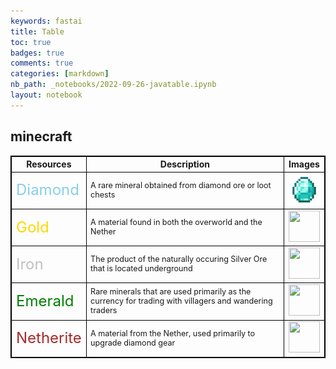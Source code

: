 ```yaml
---
keywords: fastai
title: Table
toc: true
badges: true
comments: true
categories: [markdown]
nb_path: _notebooks/2022-09-26-javatable.ipynb
layout: notebook
---
```


<!--
#################################################
### THIS FILE WAS AUTOGENERATED! DO NOT EDIT! ###
#################################################
# file to edit: _notebooks/2022-09-26-javatable.ipynb
-->

<div class="container" id="notebook-container">
        
<div class="cell border-box-sizing text_cell rendered"><div class="inner_cell">
<div class="text_cell_render border-box-sizing rendered_html">
<h2 id="minecraft">minecraft<a class="anchor-link" href="#minecraft"> </a></h2><p><!--DOCTYPE html --></p>
<html>
    <head>
        <style>
            table ,tr,td,th {  
                border: 1px solid #000;
            }
        </style>    
    </head>
    <body>
        <table>
<!--            <thead> -->
            <tr>
                <th>Resources</th>
                <th>Description</th>
                <th>Images</th>
            </tr>
 <!--           </thead> -->
            <tr>
                <td style = "color:skyblue;"><font size= "5">Diamond
                <td style="font-size: 90%;">A rare mineral obtained from diamond ore or loot chests</td>
                <td style="width:5%;text-align:center;"><img src="dia1.png" width = 50 height = 50></td>
            </tr>
            <tr>
                <td style = "color:gold;"><font size= "5">Gold
                <td style="font-size: 90%;">A material found in both the overworld and the Nether</td>
                <td style="width:5%;text-align:center;"><img src="gold1.png" width = 50 height = 50></td>
            </tr>
            <tr>
                <td style = "color:silver;"><font size= "5">Iron
                <td style = "font-size: 90%;">The product of the naturally occuring Silver Ore that is located underground</td>
                <td style="width:5%;text-align:center;"><img src="download6.png" width = 50 height = 50></td>
            </tr>
            <tr>
                <td style = "color:green;"><font size= "5">Emerald
                <td style = "font-size: 90%;">Rare minerals that are used primarily as the currency for trading with villagers and wandering traders</td>
                <td style="width:5%;text-align:center;"><img src="download5.png" width = 50 height = 50></td>
            </tr>
            <tr>
                <td style = "color:brown"><font size= "5">Netherite
                <td style = "font-size: 90%;">A material from the Nether, used primarily to upgrade diamond gear</td>
                <td style="width:5%;text-align:center;"><img src="ne2.png" width = 50 height = 50></td>
            </tr>
        </table>
    </body>
</html>
</div>
</div>
</div>
</div>
 

